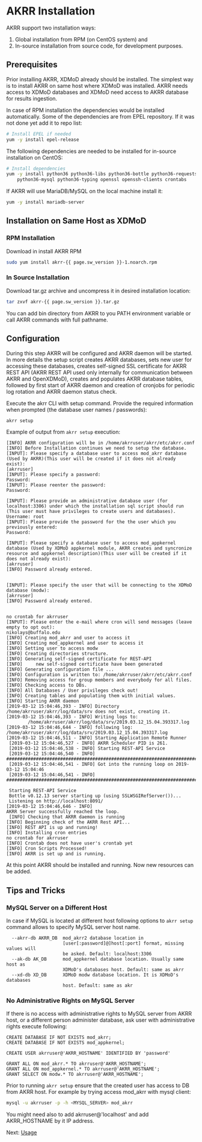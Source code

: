 # AKRR Installation

AKRR support two installation ways: 
1) Global installation from RPM (on CentOS system) and 
2) In-source installation from source code, for development purposes.

## Prerequisites

Prior installing AKRR, XDMoD already should be installed. The simplest way is to 
install AKRR on same host where XDMoD was installed. AKRR needs access to XDMoD 
databases and XDMoD need access to AKRR database for results ingestion.

In case of RPM installation the dependencies would be installed automatically. Some of
the dependencies are from EPEL repository. If it was not done yet add it to repo list:

```bash
# Install EPEL if needed
yum -y install epel-release
```

The following dependencies are needed to be installed for in-source installation on CentOS:
 
```bash
# Install dependencies
yum -y install python36 python36-libs python36-bottle python36-requests \
    python36-mysql python36-typing openssl openssh-clients crontabs
```

If AKRR will use MariaDB/MySQL on the local machine install it:
```bash 
yum -y install mariadb-server  
```

## Installation on Same Host as XDMoD
### RPM Installation

Download in install AKRR RPM
```bash
sudo yum install akrr-{{ page.sw_version }}-1.noarch.rpm
```

### In Source Installation

Download tar.gz archive and uncompress it in desired installation location:
```bash
tar zxvf akrr-{{ page.sw_version }}.tar.gz
``` 

You can add bin directory from AKRR to you PATH environment variable or 
call AKRR commands with full pathname.

## Configuration
During this step AKRR will be configured and AKRR daemon will be started. 
In more details the setup script creates AKRR databases, sets new user for 
accessing these databases, creates self-signed SSL certificate for AKRR 
REST API (AKRR REST API used only internally for communication between AKRR 
and OpenXDMoD),  creates and populates AKRR database tables, followed by 
first start of AKRR daemon and creation of cronjobs for periodic log rotation 
and AKRR daemon status check.

Execute the akrr CLI with setup command. Provide the required information 
when prompted 
(the database user names / passwords):

```bash
akrr setup
```


Example of output from `akrr setup` execution:

```text
[INFO] AKRR configuration will be in /home/akrruser/akrr/etc/akrr.conf
[INFO] Before Installation continues we need to setup the database.
[INPUT]: Please specify a database user to access mod_akrr database (Used by AKRR)(This user will be created if it does not already exist):
[akrruser] 
[INPUT]: Please specify a password:
Password: 
[INPUT]: Please reenter the password:
Password: 

[INPUT]: Please provide an administrative database user (for localhost:3306) under which the installation sql script should run (This user must have privileges to create users and databases).
Username: root
[INPUT]: Please provide the password for the the user which you previously entered:
Password: 

[INPUT]: Please specify a database user to access mod_appkernel database (Used by XDMoD appkernel module, AKRR creates and syncronize resource and appkernel description)(This user will be created if it does not already exist):
[akrruser] 
[INFO] Password already entered.


[INPUT]: Please specify the user that will be connecting to the XDMoD database (modw):
[akrruser] 
[INFO] Password already entered.


no crontab for akrruser
[INPUT]: Please enter the e-mail where cron will send messages (leave empty to opt out):
nikolays@buffalo.edu
[INFO] Creating mod_akrr and user to access it
[INFO] Creating mod_appkernel and user to access it
[INFO] Setting user to access modw
[INFO] Creating directories structure.
[INFO] Generating self-signed certificate for REST-API
[INFO]     new self-signed certificate have been generated
[INFO] Generating configuration file ...
[INFO] Configuration is written to: /home/akrruser/akrr/etc/akrr.conf
[INFO] Removing access for group members and everybody for all files.
[INFO] Checking access to DBs.
[INFO] All Databases / User privileges check out!
[INFO] Creating tables and populating them with initial values.
[INFO] Starting AKRR daemon
[2019-03-12 15:04:46,393 - INFO] Directory /home/akrruser/akrr/log/data/srv does not exist, creating it.
[2019-03-12 15:04:46,393 - INFO] Writing logs to:
        /home/akrruser/akrr/log/data/srv/2019.03.12_15.04.393317.log
[2019-03-12 15:04:46,644 - INFO] following log: /home/akrruser/akrr/log/data/srv/2019.03.12_15.04.393317.log
[2019-03-12 15:04:46,511 - INFO] Starting Application Remote Runner
 [2019-03-12 15:04:46,527 - INFO] AKRR Scheduler PID is 261.
 [2019-03-12 15:04:46,538 - INFO] Starting REST-API Service
 [2019-03-12 15:04:46,540 - INFO] ####################################################################################################
 [2019-03-12 15:04:46,541 - INFO] Got into the running loop on 2019-03-12 15:04:46
 [2019-03-12 15:04:46,541 - INFO] ####################################################################################################
 
 Starting REST-API Service
 Bottle v0.12.13 server starting up (using SSLWSGIRefServer())...
 Listening on http://localhost:8091/
[2019-03-12 15:04:46,646 - INFO] 
AKRR Server successfully reached the loop.
 [INFO] Checking that AKRR daemon is running
[INFO] Beginning check of the AKRR Rest API...
[INFO] REST API is up and running!
[INFO] Installing cron entries
no crontab for akrruser
[INFO] Crontab does not have user's crontab yet
[INFO] Cron Scripts Processed!
[INFO] AKRR is set up and is running.
```

At this point AKRR should be installed and running. Now new resources can be added.

## Tips and Tricks

### MySQL Server on a Different Host

In case if MySQL is located at different host following options to `akrr setup` command allows 
to specify MySQL server host name.

```text
  --akrr-db AKRR_DB  mod_akrr2 database location in
                     [user[:password]@]host[:port] format, missing values will
                     be asked. Default: localhost:3306
  --ak-db AK_DB      mod_appkernel database location. Usually same host as
                     XDMoD's databases host. Default: same as akrr
  --xd-db XD_DB      XDMoD modw database location. It is XDMoD's databases
                     host. Default: same as akr
```

### No Administrative Rights on MySQL Server

If there is no access with administrative rights to MySQL server from AKRR host, or a different
person administer database, ask user with administrative rights execute following:

```
CREATE DATABASE IF NOT EXISTS mod_akrr;
CREATE DATABASE IF NOT EXISTS mod_appkernel;

CREATE USER akrruser@'AKRR_HOSTNAME' IDENTIFIED BY 'password'

GRANT ALL ON mod_akrr.* TO akrruser@'AKRR_HOSTNAME';
GRANT ALL ON mod_appkernel.* TO akrruser@'AKRR_HOSTNAME';
GRANT SELECT ON modw.* TO akrruser@'AKRR_HOSTNAME';
```


Prior to running `akrr setup` ensure that the created user has access to DB from AKRR host.
For example by trying access mod_akrr with mysql client:

```bash
mysql -u akrruser -p -h <MYSQL_SERVER> mod_akrr
```

You might need also to add akrruser@'localhost' and add AKRR_HOSTNAME by it IP address.

Next: [Usage](AKRR_Usage.md)
